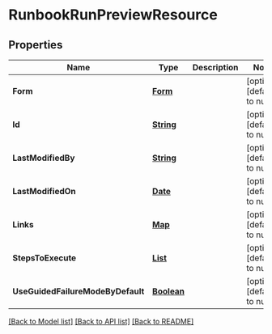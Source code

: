 # RunbookRunPreviewResource
## Properties

Name | Type | Description | Notes
------------ | ------------- | ------------- | -------------
**Form** | [**Form**](Form.md) |  | [optional] [default to null]
**Id** | [**String**](string.md) |  | [optional] [default to null]
**LastModifiedBy** | [**String**](string.md) |  | [optional] [default to null]
**LastModifiedOn** | [**Date**](DateTime.md) |  | [optional] [default to null]
**Links** | [**Map**](string.md) |  | [optional] [default to null]
**StepsToExecute** | [**List**](DeploymentTemplateStep.md) |  | [optional] [default to null]
**UseGuidedFailureModeByDefault** | [**Boolean**](boolean.md) |  | [optional] [default to null]

[[Back to Model list]](../README.md#documentation-for-models) [[Back to API list]](../README.md#documentation-for-api-endpoints) [[Back to README]](../README.md)

